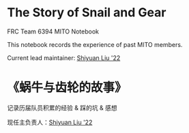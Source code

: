 # The Story of Snail and Gear

FRC Team 6394 MITO Notebook

This notebook records the experience of past MITO members.

Current lead maintainer: [Shiyuan Liu '22](https://github.com/row0-rl)


# 《蜗牛与齿轮的故事》

记录历届队员积累的经验 & 踩的坑 & 感想

现任主负责人：[Shiyuan Liu '22](https://github.com/row0-rl)
